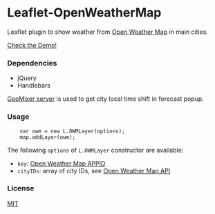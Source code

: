 # Leaflet-OpenWeatherMap

Leaflet plugin to show weather from [Open Weather Map](http://openweathermap.org/) in main cities.

[Check the Demo!](http://scanex.github.io/Leaflet-OpenWeatherMap/OWMExample.html)

### Dependencies
  * jQuery
  * Handlebars

[GeoMixer server](http://geomixer.ru/index.php/en/) is used to get city local time shift in forecast popup.

### Usage
```
    var owm = new L.OWMLayer(options);
    map.addLayer(owm);
```

The following `options` of `L.OWMLayer` constructor are available:
  * `key`: [Open Weather Map APPID](http://openweathermap.org/appid)
  * `cityIDs`: array of city IDs, see [Open Weather Map API](http://openweathermap.org/api)
  
### License
[MIT](https://opensource.org/licenses/MIT)
